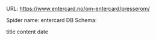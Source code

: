 URL: https://www.entercard.no/om-entercard/presserom/

Spider name: entercard
DB Schema:

title
content
date